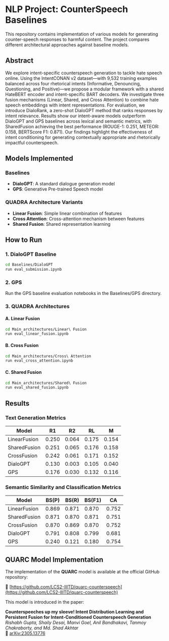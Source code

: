 # NLP Project: CounterSpeech Baselines

This repository contains implementation of various models for generating counter-speech responses to harmful content. The project compares different architectural approaches against baseline models.

## Abstract

We explore intent-specific counterspeech generation to tackle hate speech online. Using the IntentCONAN v2 dataset—with 9,532 training examples balanced across four rhetorical intents (Informative, Denouncing, Questioning, and Positive)—we propose a modular framework with a shared HateBERT encoder and intent-specific BART decoders. We investigate three fusion mechanisms (Linear, Shared, and Cross Attention) to combine hate speech embeddings with intent representations. For evaluation, we introduce DialoRank, a zero-shot DialoGPT method that ranks responses by intent relevance. Results show our intent-aware models outperform DialoGPT and GPS baselines across lexical and semantic metrics, with SharedFusion achieving the best performance (ROUGE-1: 0.251, METEOR: 0.158, BERTScore F1: 0.871). Our findings highlight the effectiveness of intent conditioning for generating contextually appropriate and rhetorically impactful counterspeech.

## Models Implemented

### Baselines
- **DialoGPT**: A standard dialogue generation model
- **GPS**: Generative Pre-trained Speech model

### QUADRA Architecture Variants
- **Linear Fusion**: Simple linear combination of features
- **Cross Attention**: Cross-attention mechanism between features
- **Shared Fusion**: Shared representation learning

## How to Run

### 1. DialoGPT Baseline
```bash
cd Baselines/DialoGPT
run eval_submission.ipynb
```

### 2. GPS
Run the GPS baseline evaluation notebooks in the Baselines/GPS directory.

### 3. QUADRA Architectures

#### A. Linear Fusion
```bash
cd Main_architectures/Linear\ Fusion
run eval_linear_fusion.ipynb
```

#### B. Cross Fusion
```bash
cd Main_architectures/Cross\ Attention
run eval_cross_attention.ipynb
```

#### C. Shared Fusion
```bash
cd Main_architectures/Shared\ Fusion
run eval_shared_fusion.ipynb
```

## Results

### Text Generation Metrics

| Model | R1 | R2 | RL | M |
|-------|-------|-------|-------|-------|
| LinearFusion | 0.250 | 0.064 | 0.175 | 0.154 |
| SharedFusion | 0.251 | 0.065 | 0.176 | 0.158 |
| CrossFusion | 0.242 | 0.061 | 0.171 | 0.152 |
| DialoGPT | 0.130 | 0.003 | 0.105 | 0.040 |
| GPS | 0.176 | 0.030 | 0.132 | 0.116 |

### Semantic Similarity and Classification Metrics

| Model | BS(P) | BS(R) | BS(F1) | CA |
|-------|-------|-------|--------|-------|
| LinearFusion | 0.869 | 0.871 | 0.870 | 0.752 |
| SharedFusion | 0.871 | 0.870 | 0.871 | 0.751 |
| CrossFusion | 0.870 | 0.869 | 0.870 | 0.752 |
| DialoGPT | 0.791 | 0.808 | 0.799 | 0.681 |
| GPS | 0.240 | 0.121 | 0.180 | 0.754 |

## QUARC Model Implementation

The implementation of the **QUARC** model is available at the official GitHub repository:

🔗 [https://github.com/LCS2-IIITD/quarc-counterspeech](https://github.com/LCS2-IIITD/quarc-counterspeech)

This model is introduced in the paper:

**Counterspeeches up my sleeve! Intent Distribution Learning and Persistent Fusion for Intent-Conditioned Counterspeech Generation**  
*Rishabh Gupta, Shaily Desai, Manvi Goel, Anil Bandhakavi, Tanmoy Chakraborty, and Md. Shad Akhtar*  
📄 [arXiv:2305.13776](https://arxiv.org/abs/2305.13776)